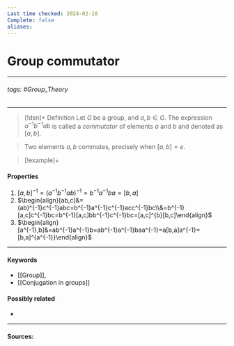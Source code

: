 ```yaml
---
Last time checked: 2024-02-18
Complete: false
aliases:
---
```

# Group commutator
***
###### tags: #Group_Theory 
***
>[!dsn]+ Definition
>Let $G$ be a group, and $a,b\in G$. The expression $a^{-1}b^{-1}ab$ is called a *commutator* of elements $a$ and $b$ and denoted as $[a,b]$.

>Two elements $a,b$ commutes, precisely when $[a,b]=e$.

>[!example]+ 
>

#### Properties
1. $[a,b]^{-1}=(a^{-1}b^{-1}ab)^{-1}=b^{-1}a^{-1}ba=[b,a]$
2. $\begin{align}[ab,c]&=(ab)^{-1}c^{-1}abc=b^{-1}a^{-1}c^{-1}acc^{-1}bc\\&=b^{-1}[a,c]c^{-1}bc=b^{-1}[a,c]bb^{-1}c^{-1}bc=[a,c]^{b}[b,c]\end{align}$
3. $\begin{align}[a^{-1},b]&=ab^{-1}a^{-1}b=ab^{-1}a^{-1}baa^{-1}=a[b,a]a^{-1}=[b,a]^{a^{-1}}\end{align}$
***
#### Keywords
- [[Group]],
- [[Conjugation in groups]]
#### Possibly related
- 
***
#### Sources: